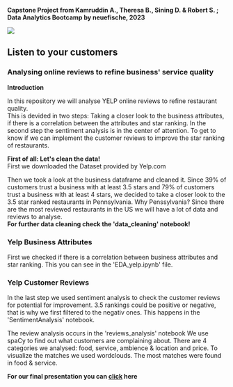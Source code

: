 **Capstone Project from Kamruddin A., Theresa B.,  Sining D. & Robert S. ; Data Analytics Bootcamp by neuefische, 2023**

![]([https://media.giphy.com/media/vgzyAN43REBCoI4ns0/giphy.gif](https://www.google.com/imgres?imgurl=https%3A%2F%2Fgocreativewireless.net%2Fwp-content%2Fuploads%2F2017%2F08%2Fyelp-logo-transparent-300h.png&tbnid=kJRZ1SCOAuTqKM&vet=12ahUKEwib5oa_tOWCAxWNyQIHHSzaA8cQMygcegUIARCxAQ..i&imgrefurl=https%3A%2F%2Fgocreativewireless.net%2Ftestamonials%2Fyelp-business-reviews%2Fyelp-logo-transparent-300h%2F&docid=ChE8d0dC92GHRM&w=673&h=300&q=yelp%20pic&client=safari&ved=2ahUKEwib5oa_tOWCAxWNyQIHHSzaA8cQMygcegUIARCxAQ))

## Listen to your  customers

### Analysing online reviews to refine business' service quality


**Introduction**

In this repository we will analyse YELP online reviews to refine restaurant quality. 
<br>
This is devided in two steps: Taking a closer look to the business attributes, if there is a correlation between the attributes and star ranking.
In the second step the sentiment analysis is in the center of attention. To get to know if we can implement the customer reviews to improve the star ranking of restaurants.

**First of all: Let's clean the data!**
<br>
First we downloaded the Dataset provided by Yelp.com

Then we took a look at the business dataframe and cleaned it.
Since 39% of customers trust a business with at least 3.5 stars and 79% of customers trust a business with at least 4 stars, we decided to take a closer look to the 3.5 star ranked restaurants in Pennsylvania. Why Penssylvania? Since there are the most reviewed restaurants in the US we will have a lot of data and reviews to analyse.
<br>
**For further data cleaning check the 'data_cleaning' notebook!**
<br>
### Yelp Business Attributes

First we checked if there is a correlation between business attributes and star ranking.
This you can see in the 'EDA_yelp.ipynb' file.

### Yelp Customer Reviews

In the last step we used sentiment analysis to check the customer reviews for potential for improvement. 3.5 rankings could be positive or negative, that is why we first filtered to the negativ ones. This happens in the 'SentimentAnalysis' notebook.

The review analysis occurs in the 'reviews_analysis' notebook 
We use spaCy to find out what customers are complaining about.
There are 4 categories we analysed: food, service, ambience & location and price. To visualize the matches we used wordclouds. 
The most matches were found in food & service. 


**For our final presentation you can  [click](https://www.canva.com/design/DAF0avXAMVE/k72AP0zTyQgdv65lY87ZMg/view) here**


